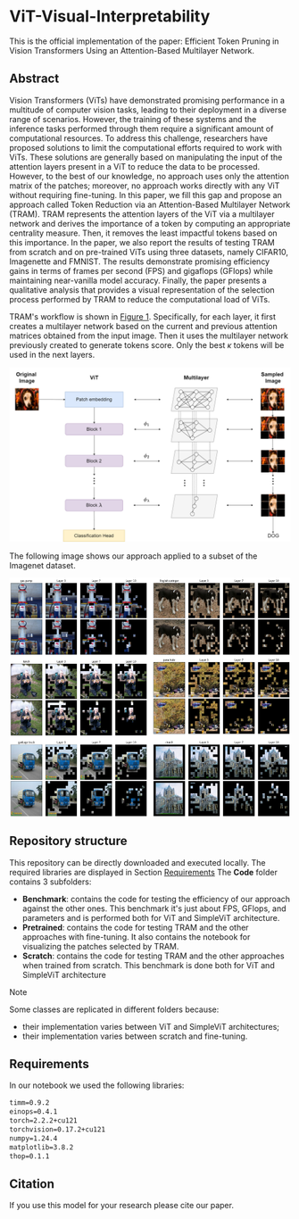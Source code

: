 # ViT-Visual-Interpretability

This is the official implementation of the paper: Efficient Token Pruning in Vision Transformers Using an Attention-Based Multilayer Network.

## Abstract


Vision Transformers (ViTs) have demonstrated promising performance in a multitude of computer vision tasks, leading to their deployment in a diverse range of scenarios. However, the training of these systems and the inference tasks performed through them require a significant amount of computational resources. To address this challenge, researchers have proposed solutions to limit the computational efforts required to work with ViTs. These solutions are generally based on manipulating the input of the attention layers present in a ViT to reduce the data to be processed. However, to the best of our knowledge, no approach uses only the attention matrix of the patches; moreover, no approach works directly with any ViT without requiring fine-tuning. In this paper, we fill this gap and propose an approach called Token Reduction via an Attention-Based Multilayer Network (TRAM). TRAM represents the attention layers of the ViT via a multilayer network and derives the importance of a token by computing an appropriate centrality measure. Then, it removes the least impactful tokens based on this importance. In the paper, we also report the results of testing TRAM from scratch and on pre-trained ViTs using three datasets, namely CIFAR10, Imagenette and FMNIST. The results demonstrate promising efficiency gains in terms of frames per second (FPS) and gigaflops (GFlops) while maintaining near-vanilla model accuracy. Finally, the paper presents a qualitative analysis that provides a visual representation of the selection process performed by TRAM to reduce the computational load of ViTs.

TRAM's workflow is shown in <a href="#Multilayer creation">Figure 1</a>. Specifically, for each layer, it first creates a multilayer network based on the current and previous attention matrices obtained from the input image. Then it uses the multilayer network previously created to generate tokens score. Only the best $\kappa$ tokens will be used in the next layers. 

![Multilayer creation](Readme_imgs/Workflow.png)


The following image shows our approach applied to a subset of the Imagenet dataset.

<div style="display: flex; justify-content: center; align-items: center; margin: 0;">
  <img src="https://github.com/DavideTraini/TRAM/blob/main/Readme_imgs/ImmagineGitHub.png" style="width: 570px; height: 430px;">
</div>


## Repository structure

This repository can be directly downloaded and executed locally. The required libraries are displayed in Section [Requirements](#requirements)
The **Code** folder contains 3 subfolders: 
- **Benchmark**: contains the code for testing the efficiency of our approach against the other ones. This benchmark it's just about FPS, GFlops, and parameters and is performed both for ViT and SimpleViT architecture.
- **Pretrained**: contains the code for testing TRAM and the other approaches with fine-tuning. It also contains the notebook for visualizing the patches selected by TRAM. 
- **Scratch**: contains the code for testing TRAM and the other approaches when trained from scratch. This benchmark is done both for ViT and SimpleViT architecture


> [!NOTE]
> Some classes are replicated in different folders because:
> - their implementation varies between ViT and SimpleViT architectures;
> - their implementation varies between scratch and fine-tuning.


## Requirements <a name="requirements"></a>

In our notebook we used the following libraries:
```
timm=0.9.2
einops=0.4.1
torch=2.2.2+cu121  
torchvision=0.17.2+cu121  
numpy=1.24.4  
matplotlib=3.8.2
thop=0.1.1
```


## Citation

If you use this model for your research please cite our paper.
